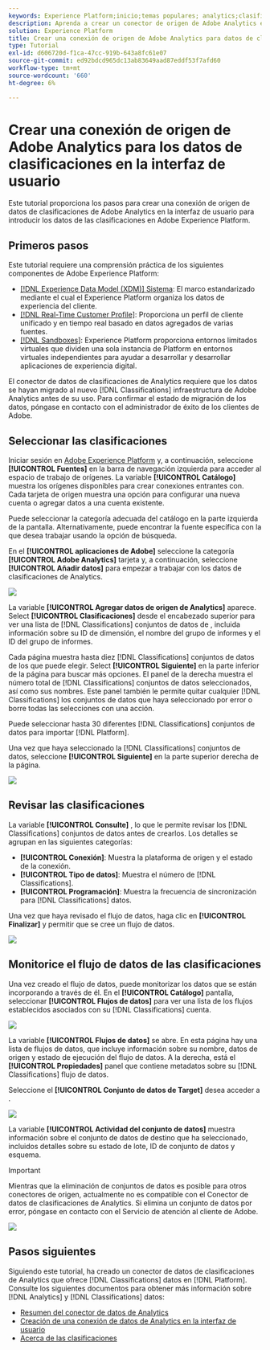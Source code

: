 ```yaml
---
keywords: Experience Platform;inicio;temas populares; analytics;clasificaciones
description: Aprenda a crear un conector de origen de Adobe Analytics en la interfaz de usuario para introducir los datos de las clasificaciones en Adobe Experience Platform.
solution: Experience Platform
title: Crear una conexión de origen de Adobe Analytics para datos de clasificaciones en la interfaz de usuario
type: Tutorial
exl-id: d606720d-f1ca-47cc-919b-643a8fc61e07
source-git-commit: ed92bdcd965dc13ab83649aad87eddf53f7afd60
workflow-type: tm+mt
source-wordcount: '660'
ht-degree: 6%

---
```


# Crear una conexión de origen de Adobe Analytics para los datos de clasificaciones en la interfaz de usuario

Este tutorial proporciona los pasos para crear una conexión de origen de datos de clasificaciones de Adobe Analytics en la interfaz de usuario para introducir los datos de las clasificaciones en Adobe Experience Platform.

## Primeros pasos

Este tutorial requiere una comprensión práctica de los siguientes componentes de Adobe Experience Platform:

* [[!DNL Experience Data Model (XDM)] Sistema](../../../../../xdm/home.md): El marco estandarizado mediante el cual el Experience Platform organiza los datos de experiencia del cliente.
* [[!DNL Real-Time Customer Profile]](../../../../../profile/home.md): Proporciona un perfil de cliente unificado y en tiempo real basado en datos agregados de varias fuentes.
* [[!DNL Sandboxes]](../../../../../sandboxes/home.md): Experience Platform proporciona entornos limitados virtuales que dividen una sola instancia de Platform en entornos virtuales independientes para ayudar a desarrollar y desarrollar aplicaciones de experiencia digital.

El conector de datos de clasificaciones de Analytics requiere que los datos se hayan migrado al nuevo [!DNL Classifications] infraestructura de Adobe Analytics antes de su uso. Para confirmar el estado de migración de los datos, póngase en contacto con el administrador de éxito de los clientes de Adobe.

## Seleccionar las clasificaciones

Iniciar sesión en [Adobe Experience Platform](https://platform.adobe.com) y, a continuación, seleccione **[!UICONTROL Fuentes]** en la barra de navegación izquierda para acceder al espacio de trabajo de orígenes. La variable **[!UICONTROL Catálogo]** muestra los orígenes disponibles para crear conexiones entrantes con. Cada tarjeta de origen muestra una opción para configurar una nueva cuenta o agregar datos a una cuenta existente.

Puede seleccionar la categoría adecuada del catálogo en la parte izquierda de la pantalla. Alternativamente, puede encontrar la fuente específica con la que desea trabajar usando la opción de búsqueda.

En el **[!UICONTROL aplicaciones de Adobe]** seleccione la categoría **[!UICONTROL Adobe Analytics]** tarjeta y, a continuación, seleccione **[!UICONTROL Añadir datos]** para empezar a trabajar con los datos de clasificaciones de Analytics.

![](../../../../images/tutorials/create/classifications/catalog.png)

La variable **[!UICONTROL Agregar datos de origen de Analytics]** aparece. Select **[!UICONTROL Clasificaciones]** desde el encabezado superior para ver una lista de [!DNL Classifications] conjuntos de datos de , incluida información sobre su ID de dimensión, el nombre del grupo de informes y el ID del grupo de informes.

Cada página muestra hasta diez [!DNL Classifications] conjuntos de datos de los que puede elegir. Select **[!UICONTROL Siguiente]** en la parte inferior de la página para buscar más opciones. El panel de la derecha muestra el número total de [!DNL Classifications] conjuntos de datos seleccionados, así como sus nombres. Este panel también le permite quitar cualquier [!DNL Classifications] los conjuntos de datos que haya seleccionado por error o borre todas las selecciones con una acción.

Puede seleccionar hasta 30 diferentes [!DNL Classifications] conjuntos de datos para importar [!DNL Platform].

Una vez que haya seleccionado la [!DNL Classifications] conjuntos de datos, seleccione **[!UICONTROL Siguiente]** en la parte superior derecha de la página.

![](../../../../images/tutorials/create/classifications/add-data.png)

## Revisar las clasificaciones

La variable **[!UICONTROL Consulte]** , lo que le permite revisar los [!DNL Classifications] conjuntos de datos antes de crearlos. Los detalles se agrupan en las siguientes categorías:

* **[!UICONTROL Conexión]**: Muestra la plataforma de origen y el estado de la conexión.
* **[!UICONTROL Tipo de datos]**: Muestra el número de [!DNL Classifications].
* **[!UICONTROL Programación]**: Muestra la frecuencia de sincronización para [!DNL Classifications] datos.

Una vez que haya revisado el flujo de datos, haga clic en **[!UICONTROL Finalizar]** y permitir que se cree un flujo de datos.

![](../../../../images/tutorials/create/classifications/review.png)

## Monitorice el flujo de datos de las clasificaciones

Una vez creado el flujo de datos, puede monitorizar los datos que se están incorporando a través de él. En el **[!UICONTROL Catálogo]** pantalla, seleccionar **[!UICONTROL Flujos de datos]** para ver una lista de los flujos establecidos asociados con su [!DNL Classifications] cuenta.

![](../../../../images/tutorials/create/classifications/dataflows.png)

La variable **[!UICONTROL Flujos de datos]** se abre. En esta página hay una lista de flujos de datos, que incluye información sobre su nombre, datos de origen y estado de ejecución del flujo de datos. A la derecha, está el **[!UICONTROL Propiedades]** panel que contiene metadatos sobre su [!DNL Classifications] flujo de datos.

Seleccione el **[!UICONTROL Conjunto de datos de Target]** desea acceder a .

![](../../../../images/tutorials/create/classifications/list-of-dataflows.png)

La variable **[!UICONTROL Actividad del conjunto de datos]** muestra información sobre el conjunto de datos de destino que ha seleccionado, incluidos detalles sobre su estado de lote, ID de conjunto de datos y esquema.

>[!IMPORTANT]
>
>Mientras que la eliminación de conjuntos de datos es posible para otros conectores de origen, actualmente no es compatible con el Conector de datos de clasificaciones de Analytics. Si elimina un conjunto de datos por error, póngase en contacto con el Servicio de atención al cliente de Adobe.

![](../../../../images/tutorials/create/classifications/dataset.png)


## Pasos siguientes

Siguiendo este tutorial, ha creado un conector de datos de clasificaciones de Analytics que ofrece [!DNL Classifications] datos en [!DNL Platform]. Consulte los siguientes documentos para obtener más información sobre [!DNL Analytics] y [!DNL Classifications] datos:

* [Resumen del conector de datos de Analytics](../../../../connectors/adobe-applications/analytics.md)
* [Creación de una conexión de datos de Analytics en la interfaz de usuario](./analytics.md)
* [Acerca de las clasificaciones](https://experienceleague.adobe.com/docs/analytics/components/classifications/c-classifications.html?lang=es)
